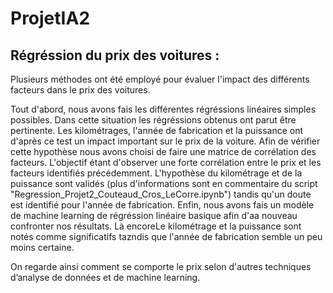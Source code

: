 # ProjetIA2

## Régréssion du prix des voitures : 

Plusieurs méthodes ont été employé pour évaluer l'impact des différents facteurs dans le prix des voitures. 

Tout d'abord, nous avons fais les différentes régréssions linéaires simples possibles.
Dans cette situation les régréssions obtenus ont parut être pertinente. Les kilométrages, l'année de fabrication et la puissance ont d'après ce test un impact important sur le prix de la voiture.
Afin de vérifier cette hypothèse nous avons choisi de faire une matrice de corrélation des facteurs. L'objectif étant d'observer une forte corrélation entre le prix et les facteurs identifiés précédemment.
L'hypothèse du kilométrage et de la puissance sont validés (plus d'informations sont en commentaire du script "Regression_Projet2_Couteaud_Cros_LeCorre.ipynb") tandis qu'un doute est identifié pour l'année de fabrication.
Enfin, nous avons fais un modèle de machine learning de régréssion linéaire basique afin d'aa nouveau confronter nos résultats. Là encoreLe kilométrage et la puissance sont notés comme significatifs tazndis que l'année de fabrication semble un peu moins certaine. 

On regarde ainsi comment se comporte le prix selon d'autres techniques d’analyse de données et de machine learning. 

## 
